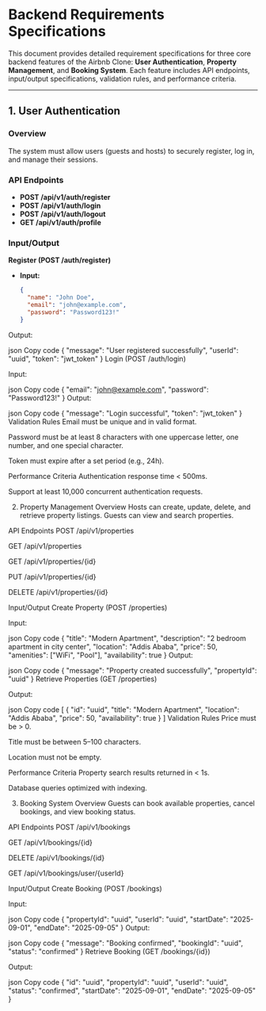 # Backend Requirements Specifications

This document provides detailed requirement specifications for three core backend features of the Airbnb Clone: **User Authentication**, **Property Management**, and **Booking System**. Each feature includes API endpoints, input/output specifications, validation rules, and performance criteria.

---

## 1. User Authentication

### Overview
The system must allow users (guests and hosts) to securely register, log in, and manage their sessions.

### API Endpoints
- **POST /api/v1/auth/register**
- **POST /api/v1/auth/login**
- **POST /api/v1/auth/logout**
- **GET /api/v1/auth/profile**

### Input/Output
**Register (POST /auth/register)**
- **Input:**
  ```json
  {
    "name": "John Doe",
    "email": "john@example.com",
    "password": "Password123!"
  }
Output:

json
Copy code
{
  "message": "User registered successfully",
  "userId": "uuid",
  "token": "jwt_token"
}
Login (POST /auth/login)

Input:

json
Copy code
{
  "email": "john@example.com",
  "password": "Password123!"
}
Output:

json
Copy code
{
  "message": "Login successful",
  "token": "jwt_token"
}
Validation Rules
Email must be unique and in valid format.

Password must be at least 8 characters with one uppercase letter, one number, and one special character.

Token must expire after a set period (e.g., 24h).

Performance Criteria
Authentication response time < 500ms.

Support at least 10,000 concurrent authentication requests.

2. Property Management
Overview
Hosts can create, update, delete, and retrieve property listings. Guests can view and search properties.

API Endpoints
POST /api/v1/properties

GET /api/v1/properties

GET /api/v1/properties/{id}

PUT /api/v1/properties/{id}

DELETE /api/v1/properties/{id}

Input/Output
Create Property (POST /properties)

Input:

json
Copy code
{
  "title": "Modern Apartment",
  "description": "2 bedroom apartment in city center",
  "location": "Addis Ababa",
  "price": 50,
  "amenities": ["WiFi", "Pool"],
  "availability": true
}
Output:

json
Copy code
{
  "message": "Property created successfully",
  "propertyId": "uuid"
}
Retrieve Properties (GET /properties)

Output:

json
Copy code
[
  {
    "id": "uuid",
    "title": "Modern Apartment",
    "location": "Addis Ababa",
    "price": 50,
    "availability": true
  }
]
Validation Rules
Price must be > 0.

Title must be between 5–100 characters.

Location must not be empty.

Performance Criteria
Property search results returned in < 1s.

Database queries optimized with indexing.

3. Booking System
Overview
Guests can book available properties, cancel bookings, and view booking status.

API Endpoints
POST /api/v1/bookings

GET /api/v1/bookings/{id}

DELETE /api/v1/bookings/{id}

GET /api/v1/bookings/user/{userId}

Input/Output
Create Booking (POST /bookings)

Input:

json
Copy code
{
  "propertyId": "uuid",
  "userId": "uuid",
  "startDate": "2025-09-01",
  "endDate": "2025-09-05"
}
Output:

json
Copy code
{
  "message": "Booking confirmed",
  "bookingId": "uuid",
  "status": "confirmed"
}
Retrieve Booking (GET /bookings/{id})

Output:

json
Copy code
{
  "id": "uuid",
  "propertyId": "uuid",
  "userId": "uuid",
  "status": "confirmed",
  "startDate": "2025-09-01",
  "endDate": "2025-09-05"
}
